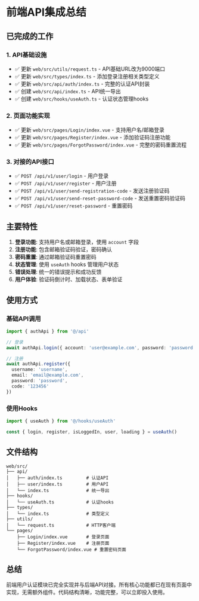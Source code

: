 # 前端API集成总结

## 已完成的工作

### 1. API基础设施
- ✅ 更新 `web/src/utils/request.ts` - API基础URL改为9000端口
- ✅ 更新 `web/src/types/index.ts` - 添加登录注册相关类型定义
- ✅ 更新 `web/src/api/auth/index.ts` - 完整的认证API封装
- ✅ 创建 `web/src/api/index.ts` - API统一导出
- ✅ 创建 `web/src/hooks/useAuth.ts` - 认证状态管理hooks

### 2. 页面功能实现
- ✅ 更新 `web/src/pages/Login/index.vue` - 支持用户名/邮箱登录
- ✅ 更新 `web/src/pages/Register/index.vue` - 添加验证码注册功能
- ✅ 更新 `web/src/pages/ForgotPassword/index.vue` - 完整的密码重置流程

### 3. 对接的API接口
- ✅ `POST /api/v1/user/login` - 用户登录
- ✅ `POST /api/v1/user/register` - 用户注册
- ✅ `POST /api/v1/user/send-registration-code` - 发送注册验证码
- ✅ `POST /api/v1/user/send-reset-password-code` - 发送重置密码验证码
- ✅ `POST /api/v1/user/reset-password` - 重置密码

## 主要特性

1. **登录功能**: 支持用户名或邮箱登录，使用 `account` 字段
2. **注册功能**: 包含邮箱验证码验证，密码确认
3. **密码重置**: 通过邮箱验证码重置密码
4. **状态管理**: 使用 `useAuth` hooks 管理用户状态
5. **错误处理**: 统一的错误提示和成功反馈
6. **用户体验**: 验证码倒计时、加载状态、表单验证

## 使用方式

### 基础API调用
```typescript
import { authApi } from '@/api'

// 登录
await authApi.login({ account: 'user@example.com', password: 'password' })

// 注册
await authApi.register({
  username: 'username',
  email: 'email@example.com', 
  password: 'password',
  code: '123456'
})
```

### 使用Hooks
```typescript
import { useAuth } from '@/hooks/useAuth'

const { login, register, isLoggedIn, user, loading } = useAuth()
```

## 文件结构

```
web/src/
├── api/
│   ├── auth/index.ts         # 认证API
│   ├── user/index.ts         # 用户API  
│   └── index.ts              # 统一导出
├── hooks/
│   └── useAuth.ts            # 认证hooks
├── types/
│   └── index.ts              # 类型定义
├── utils/
│   └── request.ts            # HTTP客户端
└── pages/
    ├── Login/index.vue       # 登录页面
    ├── Register/index.vue    # 注册页面
    └── ForgotPassword/index.vue # 重置密码页面
```

## 总结

前端用户认证模块已完全实现并与后端API对接。所有核心功能都已在现有页面中实现，无需额外组件。代码结构清晰，功能完整，可以立即投入使用。 